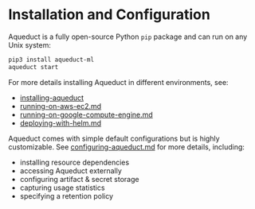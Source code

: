 # Installation and Configuration

Aqueduct is a fully open-source Python `pip` package and can run on any Unix system:&#x20;

```bash
pip3 install aqueduct-ml
aqueduct start
```

For more details installing Aqueduct in different environments, see:

* [installing-aqueduct](installing-aqueduct/ "mention")
* [running-on-aws-ec2.md](installing-aqueduct/running-on-aws-ec2.md "mention")
* [running-on-google-compute-engine.md](installing-aqueduct/running-on-google-compute-engine.md "mention")
* [deploying-with-helm.md](installing-aqueduct/deploying-with-helm.md "mention")

Aqueduct comes with simple default configurations but is highly customizable. See [configuring-aqueduct.md](configuring-aqueduct.md "mention") for more details, including:

* installing resource dependencies
* accessing Aqueduct externally
* configuring artifact & secret storage
* capturing usage statistics
* specifying a retention policy

